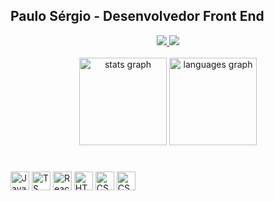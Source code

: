 ## Paulo Sérgio - Desenvolvedor Front End

<div align='center'>
  <a href="https://www.linkedin.com/in/paulosergioelf/" target="_blank">
    <img src="https://img.shields.io/badge/-LinkedIn-%230077B5?style=for-the-badge&logo=linkedin&logoColor=white">
  </a>
  <a href = "mailto:contato.paulofws@gmail.com" target="_blank">
    <img src="https://img.shields.io/badge/Gmail-D14836?style=for-the-badge&logo=gmail&logoColor=white">
  </a>
</div>

<br>
<div align="center">
  <img src="https://github-readme-stats.vercel.app/api?username=pauloelf&show_icons=true&theme=gotham&include_all_commits=true&count_private=true" height="140" alt="stats graph"  />
  <img src="https://github-readme-stats.vercel.app/api/top-langs/?username=pauloelf&layout=compact&langs_count=168&theme=gotham&card_width=400" height="140" alt="languages graph"  />
</div>

#

<div>
  <img align="center" alt="JavaScript" height="30" src="https://img.shields.io/badge/javascript-20232a?style=for-the-badge&logo=javascript&logoColor=F7DF1E">
  <img align="center" alt="TS" height="30" src="https://img.shields.io/badge/typescript-20232a.svg?style=for-the-badge&logo=typescript&logoColor=007ACC">
  <img align="center" alt="React" height="30" src="https://img.shields.io/badge/react-20232a.svg?style=for-the-badge&logo=react&logoColor=61DAFB">
  <img align="center" alt="HTML" height="30" src="https://img.shields.io/badge/html-20232a.svg?style=for-the-badge&logo=html5&logoColor=E34F26">
  <img align="center" alt="CSS" height="30" src="https://img.shields.io/badge/css-20232a.svg?style=for-the-badge&logo=css3&logoColor=1572B6">
  <img align="center" alt="CSS" height="30" src="https://img.shields.io/badge/tailwindcss-20232a.svg?style=for-the-badge&logo=tailwindcss&logoColor=38B2AC">
</div>
